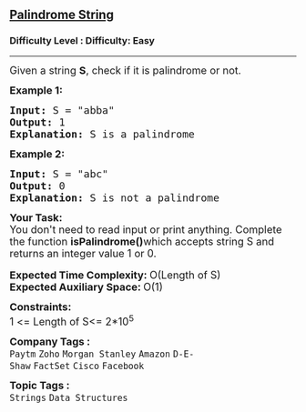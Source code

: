 <h2><a href="https://www.geeksforgeeks.org/problems/palindrome-string0817/1?page=1&category=Arrays,Strings&company=Zoho&difficulty=School,Basic,Easy,Medium,Hard&sortBy=submissions">Palindrome String</a></h2><h3>Difficulty Level : Difficulty: Easy</h3><hr><div class="problems_problem_content__Xm_eO"><p><span style="font-size: 18px;">Given a string <strong>S</strong>, check if it is palindrome or not.</span></p>
<p><span style="font-size: 18px;"><strong>Example 1:</strong></span></p>
<pre><span style="font-size: 18px;"><strong>Input:</strong> S = "abba"
<strong>Output:</strong> 1
<strong>Explanation: </strong>S is a palindrome</span></pre>
<p><span style="font-size: 18px;"><strong>Example 2:</strong></span></p>
<pre><span style="font-size: 18px;"><strong>Input:</strong> S = "abc" 
<strong>Output:</strong> 0
<strong>Explanation: </strong>S is not a palindrome</span></pre>
<p><span style="font-size: 18px;"><strong>Your Task: </strong><br>You don't need to read input or print anything. Complete the function <strong>isPalindrome()</strong>which accepts string S and returns an integer value 1 or 0.</span><br><br><span style="font-size: 18px;"><strong>Expected Time Complexity: </strong>O(Length of S)<br><strong>Expected Auxiliary Space: </strong>O(1)</span></p>
<p><span style="font-size: 18px;"><strong>Constraints:</strong><br>1 &lt;= Length of S&lt;= 2*10<sup>5</sup></span></p></div><p><span style=font-size:18px><strong>Company Tags : </strong><br><code>Paytm</code>&nbsp;<code>Zoho</code>&nbsp;<code>Morgan Stanley</code>&nbsp;<code>Amazon</code>&nbsp;<code>D-E-Shaw</code>&nbsp;<code>FactSet</code>&nbsp;<code>Cisco</code>&nbsp;<code>Facebook</code>&nbsp;<br><p><span style=font-size:18px><strong>Topic Tags : </strong><br><code>Strings</code>&nbsp;<code>Data Structures</code>&nbsp;